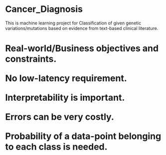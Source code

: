 # Cancer_Diagnosis
This is machine learning project for Classification of given genetic variations/mutations based on evidence from text-based clinical literature.
<B><h1>Real-world/Business objectives and constraints.</b><br>
  
No low-latency requirement.
  
Interpretability is important.
  
Errors can be very costly.
  
Probability of a data-point belonging to each class is needed.
